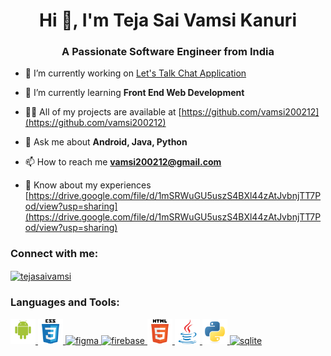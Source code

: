 <h1 align="center">Hi 👋, I'm Teja Sai Vamsi Kanuri</h1>
<h3 align="center">A Passionate Software Engineer from India</h3>

- 🔭 I’m currently working on [Let's Talk Chat Application](https://github.com/vamsi200212/Chat-Application)

- 🌱 I’m currently learning **Front End Web Development**

- 👨‍💻 All of my projects are available at [https://github.com/vamsi200212](https://github.com/vamsi200212)

- 💬 Ask me about **Android, Java, Python**

- 📫 How to reach me **vamsi200212@gmail.com**

- 📄 Know about my experiences [https://drive.google.com/file/d/1mSRWuGU5uszS4BXl44zAtJvbnjTT7Pod/view?usp=sharing](https://drive.google.com/file/d/1mSRWuGU5uszS4BXl44zAtJvbnjTT7Pod/view?usp=sharing)

<h3 align="left">Connect with me:</h3>
<p align="left">
<a href="https://linkedin.com/in/tejasaivamsi" target="blank"><img align="center" src="https://raw.githubusercontent.com/rahuldkjain/github-profile-readme-generator/master/src/images/icons/Social/linked-in-alt.svg" alt="tejasaivamsi" height="30" width="40" /></a>
</p>

<h3 align="left">Languages and Tools:</h3>
<p align="left"> <a href="https://developer.android.com" target="_blank" rel="noreferrer"> <img src="https://raw.githubusercontent.com/devicons/devicon/master/icons/android/android-original-wordmark.svg" alt="android" width="40" height="40"/> </a> <a href="https://www.w3schools.com/css/" target="_blank" rel="noreferrer"> <img src="https://raw.githubusercontent.com/devicons/devicon/master/icons/css3/css3-original-wordmark.svg" alt="css3" width="40" height="40"/> </a> <a href="https://www.figma.com/" target="_blank" rel="noreferrer"> <img src="https://www.vectorlogo.zone/logos/figma/figma-icon.svg" alt="figma" width="40" height="40"/> </a> <a href="https://firebase.google.com/" target="_blank" rel="noreferrer"> <img src="https://www.vectorlogo.zone/logos/firebase/firebase-icon.svg" alt="firebase" width="40" height="40"/> </a> <a href="https://www.w3.org/html/" target="_blank" rel="noreferrer"> <img src="https://raw.githubusercontent.com/devicons/devicon/master/icons/html5/html5-original-wordmark.svg" alt="html5" width="40" height="40"/> </a> <a href="https://www.java.com" target="_blank" rel="noreferrer"> <img src="https://raw.githubusercontent.com/devicons/devicon/master/icons/java/java-original.svg" alt="java" width="40" height="40"/> </a> <a href="https://www.python.org" target="_blank" rel="noreferrer"> <img src="https://raw.githubusercontent.com/devicons/devicon/master/icons/python/python-original.svg" alt="python" width="40" height="40"/> </a> <a href="https://www.sqlite.org/" target="_blank" rel="noreferrer"> <img src="https://www.vectorlogo.zone/logos/sqlite/sqlite-icon.svg" alt="sqlite" width="40" height="40"/> </a> </p>
